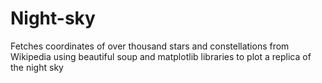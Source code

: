 # Night-sky
Fetches coordinates of over thousand stars and constellations from Wikipedia using beautiful soup and matplotlib libraries to plot a replica of the night sky
